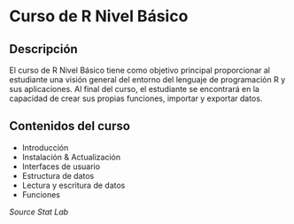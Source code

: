 # Curso de R Nivel Básico

## Descripción

El curso de R Nivel Básico tiene como objetivo principal proporcionar al estudiante una visión general del entorno del lenguaje de programación R y sus aplicaciones. Al final del curso, el estudiante se encontrará en la capacidad de crear sus propias funciones, importar y exportar datos.

## Contenidos del curso

- Introducción
- Instalación & Actualización
- Interfaces de usuario
- Estructura de datos
- Lectura y escritura de datos
- Funciones

_Source Stat Lab_
